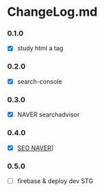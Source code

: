 # ChangeLog.md

### 0.1.0
- [x] study html a tag

### 0.2.0
- [x] search-console

### 0.3.0
- [x] NAVER searchadvisor

### 0.4.0
- [x] [SEO NAVER](https://github.com/dana096/dana096.github.io/issues/6)]

### 0.5.0
- [ ] firebase & deploy dev STG

